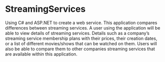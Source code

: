 # StreamingServices
Using C# and ASP.NET to create a web service. This application compares differences between streaming services. A user using the application will be able to view details of streaming services. Details such as a company’s streaming service membership plans with their prices, their creation dates, or a list of different movies/shows that can be watched on them. Users will also be able to compare them to other companies streaming services that are available within this application.
